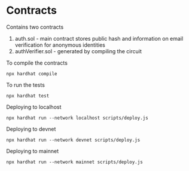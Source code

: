# Contracts

Contains two contracts
1) auth.sol - main contract stores public hash and information on email verification for anonymous identities
2) authVerifier.sol - generated by compiling the circuit

To compile the contracts

```shell
npx hardhat compile
```

To run the tests
```shell
npx hardhat test
```

Deploying to localhost
```shell
npx hardhat run --network localhost scripts/deploy.js
```

Deploying to devnet
```shell
npx hardhat run --network devnet scripts/deploy.js
```

Deploying to mainnet
```shell
npx hardhat run --network mainnet scripts/deploy.js
```
